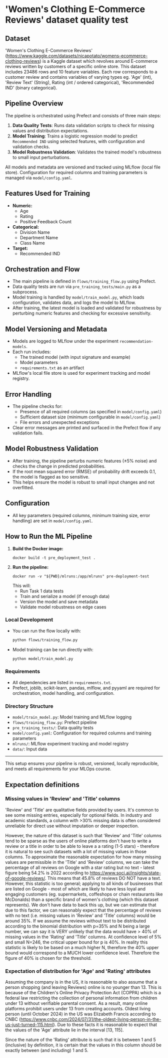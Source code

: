 # 'Women's Clothing E-Commerce Reviews' dataset quality test

## Dataset 
'Women's Clothing E-Commerce Reviews' (https://www.kaggle.com/datasets/nicapotato/womens-ecommerce-clothing-reviews) is a Kaggle dataset which revolves around E-commerce reviews written by customers of a specific online store. This dataset includes 23486 rows and 10 feature variables. Each row corresponds to a customer review and contains variables of varying types eg. 'Age' (int), 'Review Text' (String), Rating (int / ordered categorical), 'Recommended IND' (binary categorical).

## Pipeline Overview

The pipeline is orchestrated using Prefect and consists of three main steps:
1. **Data Quality Tests**: Runs data validation scripts to check for missing values and distribution expectations.
2. **Model Training**: Trains a logistic regression model to predict `Recommended IND` using selected features, with configuration and validation checks.
3. **Model Robustness Validation**: Validates the trained model's robustness to small input perturbations.

All models and metadata are versioned and tracked using MLflow (local file store). Configuration for required columns and training parameters is managed via `model/config.yaml`.

## Features Used for Training
- **Numeric:**
  - Age
  - Rating
  - Positive Feedback Count
- **Categorical:**
  - Division Name
  - Department Name
  - Class Name
- **Target:**
  - Recommended IND

## Orchestration and Flow
- The main pipeline is defined in `flows/training_flow.py` using Prefect.
- Data quality tests are run via `pre_training_tests/main.py` as a subprocess.
- Model training is handled by `model/train_model.py`, which loads configuration, validates data, and logs the model to MLflow.
- After training, the latest model is loaded and validated for robustness by perturbing numeric features and checking for excessive sensitivity.

## Model Versioning and Metadata
- Models are logged to MLflow under the experiment `recommendation-models`.
- Each run includes:
  - The trained model (with input signature and example)
  - Model parameters
  - `requirements.txt` as an artifact
- MLflow's local file store is used for experiment tracking and model registry.

## Error Handling
- The pipeline checks for:
  - Presence of all required columns (as specified in `model/config.yaml`)
  - Sufficient dataset size (minimum configurable in `model/config.yaml`)
  - File errors and unexpected exceptions
- Clear error messages are printed and surfaced in the Prefect flow if any validation fails.

## Model Robustness Validation
- After training, the pipeline perturbs numeric features (±5% noise) and checks the change in predicted probabilities.
- If the root mean squared error (RMSE) of probability drift exceeds 0.1, the model is flagged as too sensitive.
- This helps ensure the model is robust to small input changes and not overfitted.

## Configuration
- All key parameters (required columns, minimum training size, error handling) are set in `model/config.yaml`.

## How to Run the ML Pipeline

1. **Build the Docker image:**
   ```PS
   docker build -t pre_deployment_test .
   ```
2. **Run the pipeline:**
   ```PS
   docker run -v "${PWD}/mlruns:/app/mlruns" pre-deployment-test
   ```
   This will:
   - Run Task 1 data tests
   - Train and serialize a model (if enough data)
   - Version the model and save metadata
   - Validate model robustness on edge cases

### Local Development
- You can run the flow locally with:
  ```bash
  python flows/training_flow.py
  ```
- Model training can be run directly with:
  ```bash
  python model/train_model.py
  ```

### Requirements
- All dependencies are listed in `requirements.txt`.
- Prefect, joblib, scikit-learn, pandas, mlflow, and pyyaml are required for orchestration, model handling, and configuration.

### Directory Structure
- `model/train_model.py`: Model training and MLflow logging
- `flows/training_flow.py`: Prefect pipeline
- `pre_training_tests/`: Data quality tests
- `model/config.yaml`: Configuration for required columns and training parameters
- `mlruns/`: MLflow experiment tracking and model registry
- `data/`: Input data

---

This setup ensures your pipeline is robust, versioned, locally reproducible, and meets all requirements for your MLOps course.

## Expectation definitions

### Missing values in 'Review' and 'Title' columns
'Review' and 'Title' are qualitative fields provided by users. It's common to see some missing entries, especially for optional fields. In industry and academic standards, a column with >30% missing data is often considered unreliable for direct use without imputation or deeper inspection.

However, the nature of this dataset is such that 'Review' and 'Title' columns tend to be sparse as the users of online platforms don't have to write a review or a title in order to be able to leave a a rating (1-5 stars) - therefore it is natural to see such datasets with a lot of missing values in those columns. To approximate the reasonable expectation for how many missing values are permissible in the 'Title' and 'Review' columns, we can take the percentage of all reviews on Google with a star rating but no text - latest figure being 54.2% is 2022 according to https://www.soci.ai/insights/state-of-google-reviews/. This means that 45.8% of reviews DO NOT have a text. However, this statistic is too general; applying to all kinds of businesses that are listed on Google - most of which are likely to have less loyal and engaging customers (eg. supermarkets, coffeshops or chain restaurants like McDonalds) than a specific brand of women's clothing (which this dataset represents). We don't have data to back this up, but we can estimate that due to this factor, we can reasonably expect that the percentage of reviews with no text (i.e. missing values in 'Review' and 'Title' columns) would be around 35%. If we assume the reviews without text to be distributed according to the binomial distribution with p=35% and N being a large number, we can say it is VERY unlikely that the data would have > 40% of missing values in the 'Rating' and 'Title' columns. At confidence level of 5% and small N=246, the critical upper bound for p is 40%. In reality this statistic is likely to be based on a much higher N, therefore the 40% upper bound would correspond to a MUCH lower confidence level. Therefore the figure of 40% is chosen for the threshold.

### Expectation of distribution for 'Age' and 'Rating' attributes

Assuming the company is in the US, it is reasonable to also assume that a person shopping (and leaving Reviews) online is no younger than 13. This is because of the Children's Online Privacy Protection Act (COPPA) which is a federal law restricting the collection of personal information from children under 13 without verifiable parental consent. As a result, many online platforms prohibit users under 13 from creating accounts. Oldest living person (until October 2024) in the US was Elizabeth Francis according to CNBC (https://www.cnbc.com/2024/07/31/the-oldest-living-person-in-the-us-just-turned-115.html). Due to these facts it is reasonable to expect that the values of the 'Age' attribute lie in the interval [13, 115].

Since the nature of the 'Rating' attribute is such that it is between 1 and 5 (inclusive) by definition, it is certain that the values in this column should be exactly between (and including) 1 and 5.

